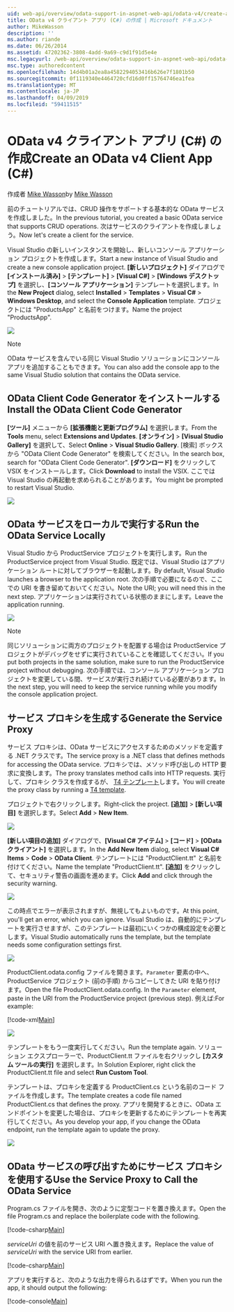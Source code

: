 ```yaml
---
uid: web-api/overview/odata-support-in-aspnet-web-api/odata-v4/create-an-odata-v4-client-app
title: OData v4 クライアント アプリ (C#) の作成 | Microsoft ドキュメント
author: MikeWasson
description: ''
ms.author: riande
ms.date: 06/26/2014
ms.assetid: 47202362-3808-4add-9a69-c9d1f91d5e4e
msc.legacyurl: /web-api/overview/odata-support-in-aspnet-web-api/odata-v4/create-an-odata-v4-client-app
msc.type: authoredcontent
ms.openlocfilehash: 14d4b01a2ea8a4582294053416b626e7f1801b50
ms.sourcegitcommit: 0f1119340e4464720cfd16d0ff15764746ea1fea
ms.translationtype: MT
ms.contentlocale: ja-JP
ms.lasthandoff: 04/09/2019
ms.locfileid: "59411515"
---
```

# <a name="create-an-odata-v4-client-app-c"></a><span data-ttu-id="45fce-102">OData v4 クライアント アプリ (C#) の作成</span><span class="sxs-lookup"><span data-stu-id="45fce-102">Create an OData v4 Client App (C#)</span></span>

<span data-ttu-id="45fce-103">作成者 [Mike Wasson](https://github.com/MikeWasson)</span><span class="sxs-lookup"><span data-stu-id="45fce-103">by [Mike Wasson](https://github.com/MikeWasson)</span></span>

<span data-ttu-id="45fce-104">前のチュートリアルでは、CRUD 操作をサポートする基本的な OData サービスを作成しました。</span><span class="sxs-lookup"><span data-stu-id="45fce-104">In the previous tutorial, you created a basic OData service that supports CRUD operations.</span></span> <span data-ttu-id="45fce-105">次はサービスのクライアントを作成しましょう。</span><span class="sxs-lookup"><span data-stu-id="45fce-105">Now let's create a client for the service.</span></span>

<span data-ttu-id="45fce-106">Visual Studio の新しいインスタンスを開始し、新しいコンソール アプリケーション プロジェクトを作成します。</span><span class="sxs-lookup"><span data-stu-id="45fce-106">Start a new instance of Visual Studio and create a new console application project.</span></span> <span data-ttu-id="45fce-107">**[新しいプロジェクト]** ダイアログで **[インストール済み]** &gt; **[テンプレート]** &gt; **[Visual C#]** &gt; **[Windows デスクトップ]** を選択し、**[コンソール アプリケーション]** テンプレートを選択します。</span><span class="sxs-lookup"><span data-stu-id="45fce-107">In the **New Project** dialog, select **Installed** &gt; **Templates** &gt; **Visual C#** &gt; **Windows Desktop**, and select the **Console Application** template.</span></span> <span data-ttu-id="45fce-108">プロジェクトには &quot;ProductsApp&quot; と名前をつけます。</span><span class="sxs-lookup"><span data-stu-id="45fce-108">Name the project &quot;ProductsApp&quot;.</span></span>

![](create-an-odata-v4-client-app/_static/image1.png)

> [!NOTE]
> <span data-ttu-id="45fce-109">OData サービスを含んでいる同じ Visual Studio ソリューションにコンソール アプリを追加することもできます。</span><span class="sxs-lookup"><span data-stu-id="45fce-109">You can also add the console app to the same Visual Studio solution that contains the OData service.</span></span>


## <a name="install-the-odata-client-code-generator"></a><span data-ttu-id="45fce-110">OData Client Code Generator をインストールする</span><span class="sxs-lookup"><span data-stu-id="45fce-110">Install the OData Client Code Generator</span></span>

<span data-ttu-id="45fce-111">**[ツール]** メニューから **[拡張機能と更新プログラム]** を選択します。</span><span class="sxs-lookup"><span data-stu-id="45fce-111">From the **Tools** menu, select **Extensions and Updates**.</span></span> <span data-ttu-id="45fce-112">**[オンライン]** &gt; **[Visual Studio Gallery]** を選択して、</span><span class="sxs-lookup"><span data-stu-id="45fce-112">Select **Online** &gt; **Visual Studio Gallery**.</span></span> <span data-ttu-id="45fce-113">[検索] ボックスから &quot;OData Client Code Generator&quot; を検索してください。</span><span class="sxs-lookup"><span data-stu-id="45fce-113">In the search box, search for &quot;OData Client Code Generator&quot;.</span></span> <span data-ttu-id="45fce-114">**[ダウンロード]** をクリックして VSIX をインストールします。</span><span class="sxs-lookup"><span data-stu-id="45fce-114">Click **Download** to install the VSIX.</span></span> <span data-ttu-id="45fce-115">ここでは　Visual Studio の再起動を求められることがあります。</span><span class="sxs-lookup"><span data-stu-id="45fce-115">You might be prompted to restart Visual Studio.</span></span>

[![](create-an-odata-v4-client-app/_static/image3.png)](create-an-odata-v4-client-app/_static/image2.png)

## <a name="run-the-odata-service-locally"></a><span data-ttu-id="45fce-116">OData サービスをローカルで実行する</span><span class="sxs-lookup"><span data-stu-id="45fce-116">Run the OData Service Locally</span></span>

<span data-ttu-id="45fce-117">Visual Studio から ProductService プロジェクトを実行します。</span><span class="sxs-lookup"><span data-stu-id="45fce-117">Run the ProductService project from Visual Studio.</span></span> <span data-ttu-id="45fce-118">既定では、Visual Studio はアプリケーション ルートに対してブラウザーを起動します。</span><span class="sxs-lookup"><span data-stu-id="45fce-118">By default, Visual Studio launches a browser to the application root.</span></span> <span data-ttu-id="45fce-119">次の手順で必要になるので、ここでの URI を書き留めておいてください。</span><span class="sxs-lookup"><span data-stu-id="45fce-119">Note the URI; you will need this in the next step.</span></span> <span data-ttu-id="45fce-120">アプリケーションは実行されている状態のままにします。</span><span class="sxs-lookup"><span data-stu-id="45fce-120">Leave the application running.</span></span>

![](create-an-odata-v4-client-app/_static/image4.png)

> [!NOTE]
> <span data-ttu-id="45fce-121">同じソリューションに両方のプロジェクトを配置する場合は ProductService プロジェクトがデバッグをせずに実行されていることを確認してください。</span><span class="sxs-lookup"><span data-stu-id="45fce-121">If you put both projects in the same solution, make sure to run the ProductService project without debugging.</span></span> <span data-ttu-id="45fce-122">次の手順では、コンソール アプリケーション プロジェクトを変更している間、サービスが実行され続けている必要があります。</span><span class="sxs-lookup"><span data-stu-id="45fce-122">In the next step, you will need to keep the service running while you modify the console application project.</span></span>


## <a name="generate-the-service-proxy"></a><span data-ttu-id="45fce-123">サービス プロキシを生成する</span><span class="sxs-lookup"><span data-stu-id="45fce-123">Generate the Service Proxy</span></span>

<span data-ttu-id="45fce-124">サービス プロキシは、OData サービスにアクセスするためのメソッドを定義する .NET クラスです。</span><span class="sxs-lookup"><span data-stu-id="45fce-124">The service proxy is a .NET class that defines methods for accessing the OData service.</span></span> <span data-ttu-id="45fce-125">プロキシでは、メソッド呼び出しの HTTP 要求に変換します。</span><span class="sxs-lookup"><span data-stu-id="45fce-125">The proxy translates method calls into HTTP requests.</span></span> <span data-ttu-id="45fce-126">実行して、プロキシ クラスを作成するが、 [T4 テンプレート](https://msdn.microsoft.com/library/bb126445.aspx)します。</span><span class="sxs-lookup"><span data-stu-id="45fce-126">You will create the proxy class by running a [T4 template](https://msdn.microsoft.com/library/bb126445.aspx).</span></span>

<span data-ttu-id="45fce-127">プロジェクトで右クリックします。</span><span class="sxs-lookup"><span data-stu-id="45fce-127">Right-click the project.</span></span> <span data-ttu-id="45fce-128">**[追加]** &gt; **[新しい項目]** を選択します。</span><span class="sxs-lookup"><span data-stu-id="45fce-128">Select **Add** &gt; **New Item**.</span></span>

![](create-an-odata-v4-client-app/_static/image5.png)

<span data-ttu-id="45fce-129">**[新しい項目の追加]** ダイアログで、**[Visual C# アイテム]** &gt; **[コード]** &gt; **[OData クライアント]** を選択します。</span><span class="sxs-lookup"><span data-stu-id="45fce-129">In the **Add New Item** dialog, select **Visual C# Items** &gt; **Code** &gt; **OData Client**.</span></span> <span data-ttu-id="45fce-130">テンプレートには &quot;ProductClient.tt&quot; と名前を付けてください。</span><span class="sxs-lookup"><span data-stu-id="45fce-130">Name the template &quot;ProductClient.tt&quot;.</span></span> <span data-ttu-id="45fce-131">**[追加]** をクリックして、セキュリティ警告の画面を進めます。</span><span class="sxs-lookup"><span data-stu-id="45fce-131">Click **Add** and click through the security warning.</span></span>

[![](create-an-odata-v4-client-app/_static/image7.png)](create-an-odata-v4-client-app/_static/image6.png)

<span data-ttu-id="45fce-132">この時点でエラーが表示されますが、無視してもよいものです。</span><span class="sxs-lookup"><span data-stu-id="45fce-132">At this point, you'll get an error, which you can ignore.</span></span> <span data-ttu-id="45fce-133">Visual Studio は、自動的にテンプレートを実行させますが、このテンプレートは最初にいくつかの構成設定を必要とします。</span><span class="sxs-lookup"><span data-stu-id="45fce-133">Visual Studio automatically runs the template, but the template needs some configuration settings first.</span></span>

[![](create-an-odata-v4-client-app/_static/image9.png)](create-an-odata-v4-client-app/_static/image8.png)

<span data-ttu-id="45fce-134">ProductClient.odata.config ファイルを開きます。`Parameter` 要素の中へ、ProductService プロジェクト (前の手順) からコピーしてきた URI を貼り付けます。</span><span class="sxs-lookup"><span data-stu-id="45fce-134">Open the file ProductClient.odata.config. In the `Parameter` element, paste in the URI from the ProductService project (previous step).</span></span> <span data-ttu-id="45fce-135">例えば:</span><span class="sxs-lookup"><span data-stu-id="45fce-135">For example:</span></span>

[!code-xml[Main](create-an-odata-v4-client-app/samples/sample1.xml)]

[![](create-an-odata-v4-client-app/_static/image11.png)](create-an-odata-v4-client-app/_static/image10.png)

<span data-ttu-id="45fce-136">テンプレートをもう一度実行してください。</span><span class="sxs-lookup"><span data-stu-id="45fce-136">Run the template again.</span></span> <span data-ttu-id="45fce-137">ソリューション エクスプローラーで、ProductClient.tt ファイルを右クリックし **[カスタム ツールの実行]** を選択します。</span><span class="sxs-lookup"><span data-stu-id="45fce-137">In Solution Explorer, right click the ProductClient.tt file and select **Run Custom Tool**.</span></span>

<span data-ttu-id="45fce-138">テンプレートは、プロキシを定義する ProductClient.cs という名前のコード ファイルを作成します。</span><span class="sxs-lookup"><span data-stu-id="45fce-138">The template creates a code file named ProductClient.cs that defines the proxy.</span></span> <span data-ttu-id="45fce-139">アプリを開発するときに、OData エンドポイントを変更した場合は、プロキシを更新するためにテンプレートを再実行してください。</span><span class="sxs-lookup"><span data-stu-id="45fce-139">As you develop your app, if you change the OData endpoint, run the template again to update the proxy.</span></span>

![](create-an-odata-v4-client-app/_static/image12.png)

## <a name="use-the-service-proxy-to-call-the-odata-service"></a><span data-ttu-id="45fce-140">OData サービスの呼び出すためにサービス プロキシを使用する</span><span class="sxs-lookup"><span data-stu-id="45fce-140">Use the Service Proxy to Call the OData Service</span></span>

<span data-ttu-id="45fce-141">Program.cs ファイルを開き、次のように定型コードを置き換えます。</span><span class="sxs-lookup"><span data-stu-id="45fce-141">Open the file Program.cs and replace the boilerplate code with the following.</span></span>

[!code-csharp[Main](create-an-odata-v4-client-app/samples/sample2.cs)]

<span data-ttu-id="45fce-142">*serviceUri* の値を前のサービス URI へ置き換えます。</span><span class="sxs-lookup"><span data-stu-id="45fce-142">Replace the value of *serviceUri* with the service URI from earlier.</span></span>

[!code-csharp[Main](create-an-odata-v4-client-app/samples/sample3.cs)]

<span data-ttu-id="45fce-143">アプリを実行すると、次のような出力を得られるはずです。</span><span class="sxs-lookup"><span data-stu-id="45fce-143">When you run the app, it should output the following:</span></span>

[!code-console[Main](create-an-odata-v4-client-app/samples/sample4.cmd)]
